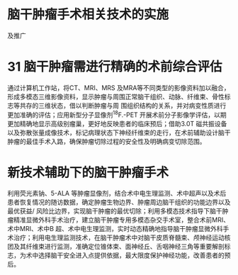 # 脑干肿瘤手术相关技术的实施  
及推广  
# 31  脑干肿瘤需进行精确的术前综合评估  
通过计算机工作站，将CT、MRI、MRS 及MRA等不同类型的影像资料加以融合，形成多模态三维影像资料，显示肿瘤与周围正常脑干组织、动脉、纤维束、骨性标志等共存的三维状态，借以判断肿瘤与周 围组织结构的关系，并对病变性质进行更加准确的评估；应用新型分子显像剂$^{18}\mathrm{F}.$-PET 开展术前分子影像学评估，以期更加精确地显示高级别瘤巢，更好地反映患者的临床预后；借助3.0T 磁共振设备以及弥散张量成像技术，标记病理状态下神经纤维束的走行，在术前辅助设计脑干肿瘤的最佳手术入路，确保肿瘤切除过程的安全性及明确病变切除范围。  
#  新技术辅助下的脑干肿瘤手术  
利用荧光素钠、5-ALA 等肿瘤显像剂，结合术中电生理监测、术中超声以及术后患者恢复情况的随访数据，确定肿瘤生物边界、肿瘤周边脑干组织的功能边界以及最优获益/ 风险比边界，实现脑干肿瘤的最优切除；利用多模态技术指导下脑干肿瘤精准显微外科手术治疗，建立脑干肿瘤专用多模态杂交手术室，整合术前MRI、术中MRI、术中B 超、术中电生理监测，实时动态精确地指导脑干肿瘤显微外科手术治疗；利用电生理监测技术，在脑干肿瘤术中对脑干皮质脊髓束、颅神经运动核团及其纤维束进行监测，准确定位锥体束、面神经丘、舌咽神经三角等重要解剖标志，为术中选择脑干安全进入点提供依据，最大限度保护神经功能，改善患者的预后。  
